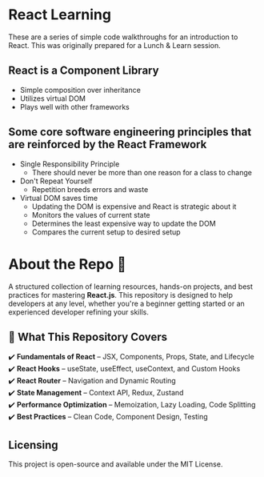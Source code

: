 # React Learning 

These are a series of simple code walkthroughs for an introduction to React.
This was originally prepared for a Lunch & Learn session.

## React is a Component Library
- Simple composition over inheritance 
- Utilizes virtual DOM
- Plays well with other frameworks
	
## Some core software engineering principles that are reinforced by the React Framework

- Single Responsibility Principle 
	- There should never be more than one reason for a class to change
- Don't Repeat Yourself 
	- Repetition breeds errors and waste
- Virtual DOM saves time
	- Updating the DOM is expensive and React is strategic about it
	- Monitors the values of current state
	- Determines the least expensive way to update the DOM
	- Compares the current setup to desired setup 	

# About the Repo 🚀  

A structured collection of learning resources, hands-on projects, and best practices for mastering **React.js**. This repository is designed to help developers at any level, whether you're a beginner getting started or an experienced developer refining your skills.  

## 📌 What This Repository Covers  

✔️ **Fundamentals of React** – JSX, Components, Props, State, and Lifecycle  
✔️ **React Hooks** – useState, useEffect, useContext, and Custom Hooks  
✔️ **React Router** – Navigation and Dynamic Routing  
✔️ **State Management** – Context API, Redux, Zustand  
✔️ **Performance Optimization** – Memoization, Lazy Loading, Code Splitting  
✔️ **Best Practices** – Clean Code, Component Design, Testing  

## Licensing
This project is open-source and available under the MIT License.
